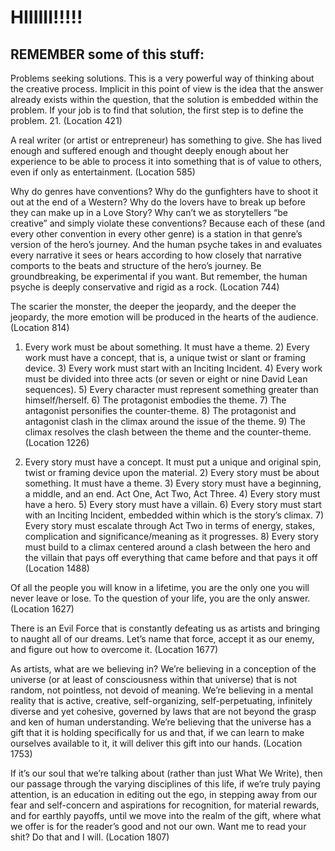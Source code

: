 # HIIIIII!!!!!

## REMEMBER some of this stuff:

Problems seeking solutions. This is a very powerful way of thinking about the creative process. Implicit in this point of view is the idea that the answer already exists within the question, that the solution is embedded within the problem. If your job is to find that solution, the first step is to define the problem. 21. (Location 421)

A real writer (or artist or entrepreneur) has something to give. She has lived enough and suffered enough and thought deeply enough about her experience to be able to process it into something that is of value to others, even if only as entertainment. (Location 585)

Why do genres have conventions? Why do the gunfighters have to shoot it out at the end of a Western? Why do the lovers have to break up before they can make up in a Love Story? Why can’t we as storytellers “be creative” and simply violate these conventions? Because each of these (and every other convention in every other genre) is a station in that genre’s version of the hero’s journey. And the human psyche takes in and evaluates every narrative it sees or hears according to how closely that narrative comports to the beats and structure of the hero’s journey. Be groundbreaking, be experimental if you want. But remember, the human psyche is deeply conservative and rigid as a rock. (Location 744)

The scarier the monster, the deeper the jeopardy, and the deeper the jeopardy, the more emotion will be produced in the hearts of the audience. (Location 814)

1. Every work must be about something. It must have a theme. 2) Every work must have a concept, that is, a unique twist or slant or framing device. 3) Every work must start with an Inciting Incident. 4) Every work must be divided into three acts (or seven or eight or nine David Lean sequences). 5) Every character must represent something greater than himself/herself. 6) The protagonist embodies the theme. 7) The antagonist personifies the counter-theme. 8) The protagonist and antagonist clash in the climax around the issue of the theme. 9) The climax resolves the clash between the theme and the counter-theme. (Location 1226)

1. Every story must have a concept. It must put a unique and original spin, twist or framing device upon the material. 2) Every story must be about something. It must have a theme. 3) Every story must have a beginning, a middle, and an end. Act One, Act Two, Act Three. 4) Every story must have a hero. 5) Every story must have a villain. 6) Every story must start with an Inciting Incident, embedded within which is the story’s climax. 7) Every story must escalate through Act Two in terms of energy, stakes, complication and significance/meaning as it progresses. 8) Every story must build to a climax centered around a clash between the hero and the villain that pays off everything that came before and that pays it off (Location 1488)

Of all the people you will know in a lifetime, you are the only one you will never leave or lose. To the question of your life, you are the only answer. (Location 1627)

There is an Evil Force that is constantly defeating us as artists and bringing to naught all of our dreams. Let’s name that force, accept it as our enemy, and figure out how to overcome it. (Location 1677)

As artists, what are we believing in? We’re believing in a conception of the universe (or at least of consciousness within that universe) that is not random, not pointless, not devoid of meaning. We’re believing in a mental reality that is active, creative, self-organizing, self-perpetuating, infinitely diverse and yet cohesive, governed by laws that are not beyond the grasp and ken of human understanding. We’re believing that the universe has a gift that it is holding specifically for us and that, if we can learn to make ourselves available to it, it will deliver this gift into our hands. (Location 1753)

If it’s our soul that we’re talking about (rather than just What We Write), then our passage through the varying disciplines of this life, if we’re truly paying attention, is an education in editing out the ego, in stepping away from our fear and self-concern and aspirations for recognition, for material rewards, and for earthly payoffs, until we move into the realm of the gift, where what we offer is for the reader’s good and not our own. Want me to read your shit? Do that and I will. (Location 1807)
